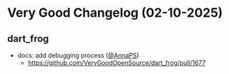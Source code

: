 # Very Good Changelog (02-10-2025)

## dart_frog
- docs: add debugging process ([@AnnaPS](https://github.com/AnnaPS))
	- https://github.com/VeryGoodOpenSource/dart_frog/pull/1677

